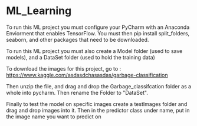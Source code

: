 # ML_Learning


To run this ML project you must configure your PyCharm with an Anaconda Enviorment that enables TensorFlow. You must then pip install split_folders, seaborn, and 
other packages that need to be downloaded. 

To run this ML project you must also create a Model folder (used to save models), and a DataSet folder (used to hold the training data)

To download the images for this project, go to : https://www.kaggle.com/asdasdchasasdas/garbage-classification

Then unzip the file, and drag and drop the Garbage_classifcation folder as a whole into pycharm. Then rename the Folder to "DataSet".

Finally to test the model on specific images create a testImages folder and drag and drop images into it. Then in the predictor class under name, put in the image name you 
want to predict on
